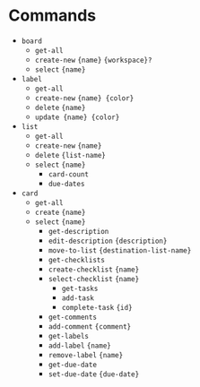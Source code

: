 # Commands

* `board`
  * `get-all`
  * `create-new` `{name}` `{workspace}?`
  * `select` `{name}`
* `label`
  * `get-all`
  * `create-new` `{name} {color}`
  * `delete` `{name}`
  * `update {name} {color}`
* `list`
  * `get-all`
  * `create-new` `{name}`
  * `delete` `{list-name}`
  * `select` `{name}`
    * `card-count`
    * `due-dates`
* `card`
  * `get-all`
  * `create` `{name}`
  * `select` `{name}`
    * `get-description`
    * `edit-description` `{description}`
    * `move-to-list` `{destination-list-name}`
    * `get-checklists`
    * `create-checklist` `{name}`
    * `select-checklist` `{name}`
      * `get-tasks`
      * `add-task`
      * `complete-task` `{id}`
    * `get-comments`
    * `add-comment` `{comment}`
    * `get-labels`
    * `add-label` `{name}`
    * `remove-label` `{name}`
    * `get-due-date`
    * `set-due-date` `{due-date}`
